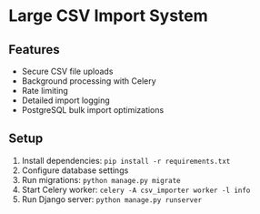 # Large CSV Import System

## Features

- Secure CSV file uploads
- Background processing with Celery
- Rate limiting
- Detailed import logging
- PostgreSQL bulk import optimizations

## Setup

1. Install dependencies: `pip install -r requirements.txt`
2. Configure database settings
3. Run migrations: `python manage.py migrate`
4. Start Celery worker: `celery -A csv_importer worker -l info`
5. Run Django server: `python manage.py runserver`
